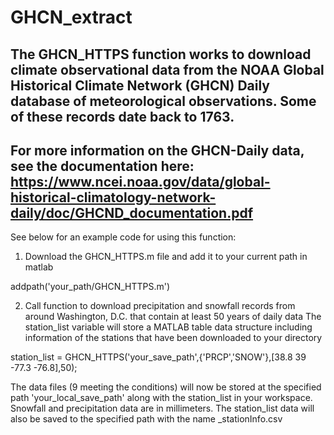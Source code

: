# GHCN_extract

The GHCN_HTTPS function works to download climate observational data from the NOAA Global Historical Climate Network (GHCN) Daily database of meteorological observations. Some of these records date back to 1763.
------------------------------------------------------------------------------------------------------------------------------------------------------------

For more information on the GHCN-Daily data, see the documentation here: https://www.ncei.noaa.gov/data/global-historical-climatology-network-daily/doc/GHCND_documentation.pdf
------------------------------------------------------------------------------------------------------------------------------------------------------------



See below for an example code for using this function:


1) Download the GHCN_HTTPS.m file and add it to your current path in matlab

addpath('your_path/GHCN_HTTPS.m')


2) Call function to download precipitation and snowfall records from around Washington, D.C. that contain at least 50 years of daily data
The station_list variable will store a MATLAB table data structure including information of the stations that have been downloaded to your directory

station_list = GHCN_HTTPS('your_save_path',{'PRCP','SNOW'},[38.8 39 -77.3 -76.8],50);


The data files (9 meeting the conditions) will now be stored at the specified path 'your_local_save_path' along with the station_list in your workspace. Snowfall and precipitation data are in millimeters. The station_list data will also be saved to the specified path with the name _stationInfo.csv
